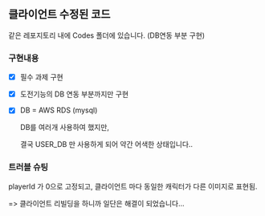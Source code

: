 ## 클라이언트 수정된 코드

같은 레포지토리 내에 Codes 폴더에 있습니다. (DB연동 부분 구현)


### 구현내용

- [x] 필수 과제 구현

- [x] 도전기능의 DB 연동 부분까지만 구현

- [x] DB = AWS RDS (mysql)

    DB를 여러개 사용하여 했지만,
    
     결국 USER_DB 만 사용하게 되어 약간 어색한 상태입니다..


### 트러블 슈팅

playerId 가 0으로 고정되고, 클라이언트 마다 동일한 캐릭터가 다른 이미지로 표현됨.

=> 클라이언트 리빌딩을 하니까 일단은 해결이 되었습니다...


